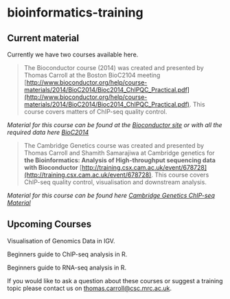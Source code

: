 bioinformatics-training
=======================
Current material
----------------

Currently we have two courses available here.

>The Bioconductor course (2014) was created and presented by Thomas Carroll at the Boston BioC2104 meeting [http://www.bioconductor.org/help/course-materials/2014/BioC2014/Bioc2014_ChIPQC_Practical.pdf](http://www.bioconductor.org/help/course-materials/2014/BioC2014/Bioc2014_ChIPQC_Practical.pdf). This course covers matters of ChIP-seq quality control.

*Material for this course can be found at the [Bioconductor site](http://www.bioconductor.org/help/course-materials/2014/BioC2014/Bioc2014_ChIPQC_Practical.pdf) or with all the required data here [BioC2014](https://github.com/ThomasCarroll/bioinformatics-training/tree/master/ChIPseq/ChIP_Quality_Control/bioc_2014)*

>The Cambridge Genetics course was created and presented by Thomas Carroll and Shamith Samarajiwa at Cambridge genetics for **the Bioinformatics: Analysis of High-throughput sequencing data with Bioconductor** [http://training.csx.cam.ac.uk/event/678728](http://training.csx.cam.ac.uk/event/678728). This course covers ChIP-seq quality control, visualisation and downstream analysis.

*Material for this course can be found here [Cambridge Genetics ChIP-seq Material](https://github.com/ThomasCarroll/bioinformatics-training/tree/master/ChIPseq/ChIP_Quality_Control/Genetics_Cambridge)*



Upcoming Courses
-----------------

Visualisation of Genomics Data in IGV.

Beginners guide to ChIP-seq analysis in R.

Beginners guide to RNA-seq analysis in R.


If you would like to ask a question about these courses or suggest a training topic please contact us on [thomas.carroll@csc.mrc.ac.uk](thomas.carroll@csc.mrc.ac.uk).
